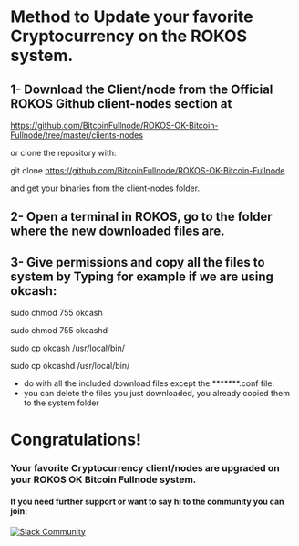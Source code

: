 # Method to Update your favorite Cryptocurrency on the ROKOS system.

## 1- Download the Client/node from the Official ROKOS Github client-nodes section at

https://github.com/BitcoinFullnode/ROKOS-OK-Bitcoin-Fullnode/tree/master/clients-nodes

or clone the repository with:

git clone https://github.com/BitcoinFullnode/ROKOS-OK-Bitcoin-Fullnode

and get your binaries from the client-nodes folder.

## 2- Open a terminal in ROKOS, go to the folder where the new downloaded files are.

## 3- Give permissions and copy all the files to system by Typing for example if we are using okcash:

sudo chmod 755 okcash

sudo chmod 755 okcashd

sudo cp okcash /usr/local/bin/

sudo cp okcashd /usr/local/bin/

* do with all the included download files except the *******.conf file.
* you can delete the files you just downloaded, you already copied them to the system folder

# Congratulations!
### Your favorite Cryptocurrency client/nodes are upgraded on your ROKOS OK Bitcoin Fullnode system.

#### If you need further support or want to say hi to the community you can join:
[![Slack Community](https://img.shields.io/badge/slack-okrokos-blue.svg)](https://okcash.herokuapp.com)
